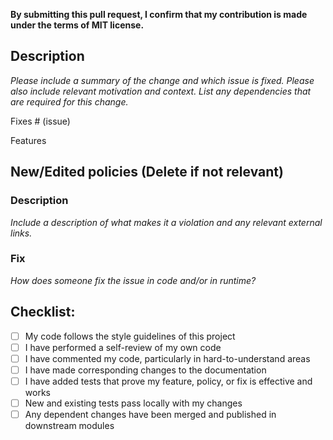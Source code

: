 **By submitting this pull request, I confirm that my contribution is made under the terms of MIT license.**

## Description

_Please include a summary of the change and which issue is fixed. Please also include relevant motivation and context. List any dependencies that are required for this change._

Fixes # (issue)

Features

## New/Edited policies (Delete if not relevant)

### Description

_Include a description of what makes it a violation and any relevant external links._

### Fix

_How does someone fix the issue in code and/or in runtime?_

## Checklist:

- [ ] My code follows the style guidelines of this project
- [ ] I have performed a self-review of my own code
- [ ] I have commented my code, particularly in hard-to-understand areas
- [ ] I have made corresponding changes to the documentation
- [ ] I have added tests that prove my feature, policy, or fix is effective and works
- [ ] New and existing tests pass locally with my changes
- [ ] Any dependent changes have been merged and published in downstream modules
